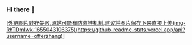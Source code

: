 ### Hi there 👋

<!--
**offerzhang/offerzhang** is a ✨ _special_ ✨ repository because its `README.md` (this file) appears on your GitHub profile.

Here are some ideas to get you started:

- 🔭 I’m currently working on ...
- 🌱 I’m currently learning ...
- 👯 I’m looking to collaborate on ...
- 🤔 I’m looking for help with ...
- 💬 Ask me about ...
- 📫 How to reach me: ...
- 😄 Pronouns: ...
- ⚡ Fun fact: ...
-->
[[外链图片转存失败,源站可能有防盗链机制,建议将图片保存下来直接上传(img-RhTDmIwk-1655043106375)(https://github-readme-stats.vercel.app/api?username=offerzhang)]](https://github.com/anuraghazra/github-readme-stats)
